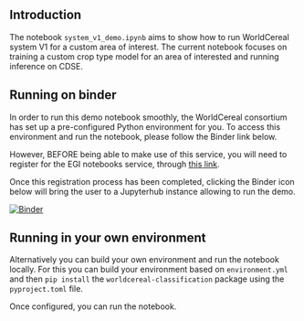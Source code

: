 ## Introduction
The notebook `system_v1_demo.ipynb` aims to show how to run WorldCereal system V1 for a custom area of interest. The current notebook focuses on training a custom crop type model for an area of interested and running inference on CDSE.

## Running on binder
In order to run this demo notebook smoothly, the WorldCereal consortium has set up a pre-configured Python environment for you. To access this environment and run the notebook, please follow the Binder link below.

However, BEFORE being able to make use of this service, you will need to register for the EGI notebooks service,
through [this link](https://aai.egi.eu/registry/co_petitions/start/coef:111).

Once this registration process has been completed, clicking the Binder icon below will bring the user to a Jupyterhub instance allowing to run the demo.

[![Binder](https://replay.notebooks.egi.eu/badge_logo.svg)](https://replay.notebooks.egi.eu/v2/gh/WorldCereal/worldcereal-binder/v1.0.0-beta?urlpath=git-pull%3Frepo%3Dhttps%253A%252F%252Fgithub.com%252FWorldCereal%252Fworldcereal-classification%26urlpath%3Dlab%252Ftree%252Fworldcereal-classification%252Fnotebooks%252Fsystem_v1_demo.ipynb%26branch%3Dsystem-v1-beta)

## Running in your own environment
Alternatively you can build your own environment and run the notebook locally. For this you can build your environment based on `environment.yml` and then `pip install` the `worldcereal-classification` package using the `pyproject.toml` file.

Once configured, you can run the notebook.
